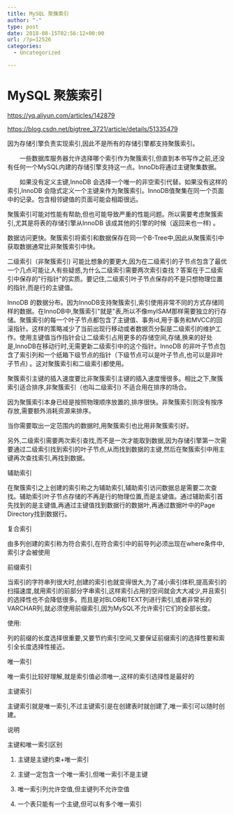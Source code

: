 ```yaml
---
title: MySQL 聚簇索引
author: "-"
type: post
date: 2018-08-15T02:56:12+00:00
url: /?p=12526
categories:
  - Uncategorized

---
```

# MySQL 聚簇索引
https://yq.aliyun.com/articles/142879
  
https://blog.csdn.net/bigtree_3721/article/details/51335479

因为存储引擎负责实现索引,因此不是所有的存储引擎都支持聚簇索引。

　　一些数据库服务器允许选择哪个索引作为聚簇索引,但直到本书写作之前,还没有任何一个MySQL内建的存储引擎支持这一点。InnoDb将通过主键聚集数据。

　　如果没有定义主键,InnoDB 会选择一个唯一的非空索引代替。如果没有这样的索引,InnoDB 会隐式定义一个主键来作为聚簇索引。InnoDB值聚集在同一个页面中的记录。包含相邻键值的页面可能会相距很远。

聚簇索引可能对性能有帮助,但也可能导致严重的性能问题。所以需要考虑聚簇索引,尤其是将表的存储引擎从InnoDB 该成其他的引擎的时候（返回来也一样) 。
  
数据访问更快。聚簇索引将索引和数据保存在同一个B-Tree中,因此从聚簇索引中获取数据通常比非聚簇索引中快。
  
二级索引（非聚簇索引) 可能比想象的要更大,因为在二级索引的子节点包含了最优一个几点可能让人有些疑惑,为什么二级索引需要两次索引查找？答案在于二级索引中保存的"行指针"的实质。要记住,二级索引叶子节点保存的不是只想物理位置的指针,而是行的主键值。

InnoDB 的数据分布。因为InnoDB支持聚簇索引,索引使用非常不同的方式存储同样的数据。在InnoDB中,聚簇索引"就是"表,所以不像myISAM那样需要独立的行存储。聚簇索引的每一个叶子节点都包含了主键值、事务id,用于事务和MVCC的回滚指针。这样的策略减少了当前出现行移动或者数据页分裂是二级索引的维护工作。使用主键值当作指针会让二级索引占用更多的存储空间,存储,换来的好处是,InnoDB在移动行时,无需更新二级索引中的这个指针。InnoDB 的非叶子节点包含了索引列和一个纸箱下级节点的指针（下级节点可以是叶子节点,也可以是非叶子节点) 。这对聚簇索引和二级索引都使用。

聚簇索引主键的插入速度要比非聚簇索引主键的插入速度慢很多。相比之下,聚簇索引适合排序,非聚簇索引（也叫二级索引) 不适合用在排序的场合。
  
因为聚簇索引本身已经是按照物理顺序放置的,排序很快。非聚簇索引则没有按序存放,需要额外消耗资源来排序。
  
当你需要取出一定范围内的数据时,用聚簇索引也比用非聚簇索引好。
  
另外,二级索引需要两次索引查找,而不是一次才能取到数据,因为存储引擎第一次需要通过二级索引找到索引的叶子节点,从而找到数据的主键,然后在聚簇索引中用主键再次查找索引,再找到数据。

辅助索引
  
在聚簇索引之上创建的索引称之为辅助索引,辅助索引访问数据总是需要二次查找。辅助索引叶子节点存储的不再是行的物理位置,而是主键值。通过辅助索引首先找到的是主键值,再通过主键值找到数据行的数据叶,再通过数据叶中的Page Directory找到数据行。

复合索引
  
由多列创建的索引称为符合索引,在符合索引中的前导列必须出现在where条件中,索引才会被使用
  
前缀索引
  
当索引的字符串列很大时,创建的索引也就变得很大,为了减小索引体积,提高索引的扫描速度,就用索引的前部分字串索引,这样索引占用的空间就会大大减少,并且索引的选择性也不会降低很多。而且是对BLOB和TEXT列进行索引,或者非常长的VARCHAR列,就必须使用前缀索引,因为MySQL不允许索引它们的全部长度。

使用: 
  
列的前缀的长度选择很重要,又要节约索引空间,又要保证前缀索引的选择性要和索引全长度选择性接近。

唯一索引
  
唯一索引比较好理解,就是索引值必须唯一,这样的索引选择性是最好的

主键索引
  
主键索引就是唯一索引,不过主键索引是在创建表时就创建了,唯一索引可以随时创建。

说明
  
主键和唯一索引区别
       
1) 主键是主键约束+唯一索引
       
2) 主键一定包含一个唯一索引,但唯一索引不是主键
       
3) 唯一索引列允许空值,但主键列不允许空值
       
4) 一个表只能有一个主键,但可以有多个唯一索引